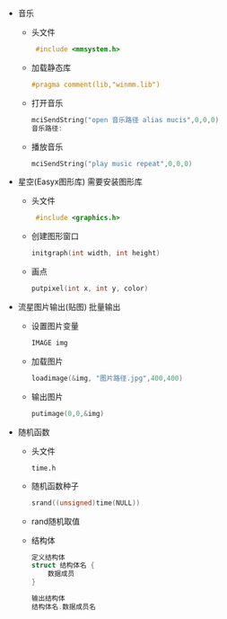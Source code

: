 * 音乐

  * 头文件

    ```c++
     #include <mmsystem.h>
    ```

  * 加载静态库

    ```c++
    #pragma comment(lib,"winmm.lib")
    ```

  * 打开音乐

    ```c++
    mciSendString("open 音乐路径 alias mucis",0,0,0)
    音乐路径:
    ```

  * 播放音乐

    ```c++
    mciSendString("play music repeat",0,0,0)
    ```

* 星空(Easyx图形库)  需要安装图形库

  * 头文件

    ```c++
     #include <graphics.h>
    ```

  * 创建图形窗口

    ```c++
    initgraph(int width, int height)
    ```

  * 画点

    ```c++
    putpixel(int x, int y, color)
    ```

* 流星图片输出(贴图) 批量输出

  * 设置图片变量

    ```c++
    IMAGE img
    ```

  * 加载图片

    ```c++
    loadimage(&img, "图片路径.jpg",400,400)
    ```

  * 输出图片

    ```c++
    putimage(0,0,&img)
    ```

* 随机函数

  * 头文件

    ```
    time.h
    ```

  * 随机函数种子

    ```c++
    srand((unsigned)time(NULL))
    ```

  * rand随机取值

  * 结构体

    ```c++
    定义结构体
    struct 结构体名 {
    	数据成员
    }
    
    输出结构体
    结构体名.数据成员名
    ```

